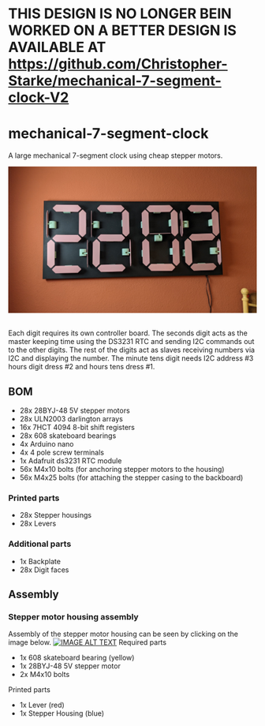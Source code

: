 # THIS DESIGN IS NO LONGER BEIN WORKED ON A BETTER DESIGN IS AVAILABLE AT https://github.com/Christopher-Starke/mechanical-7-segment-clock-V2


# mechanical-7-segment-clock
A large mechanical 7-segment clock using cheap stepper motors.  

![](/Images/Main_photo.jpg)
##
Each digit requires its own controller board. The seconds digit acts as the master keeping time using the DS3231 RTC and sending I2C commands out to the other digits. The rest of the digits act as slaves receiving numbers via I2C and displaying the number. The minute tens digit needs I2C address #3 hours digit dress #2 and hours tens dress #1. 

## BOM
- 28x		28BYJ-48 5V stepper motors  
- 28x		ULN2003 darlington arrays
- 16x		7HCT 4094 8-bit shift registers 
- 28x		608 skateboard bearings
- 4x		Arduino nano 
- 4x		4 pole screw terminals 
- 1x 		Adafruit ds3231 RTC module
- 56x		M4x10 bolts (for anchoring stepper motors to the housing)
- 56x 		M4x25 bolts (for attaching the stepper casing to the backboard)

### Printed parts 
- 28x		Stepper housings 
- 28x		Levers

### Additional parts
- 1x		Backplate
- 28x		Digit faces

## Assembly
### Stepper motor housing assembly
Assembly of the stepper motor housing can be seen by clicking on the image below. [![IMAGE ALT TEXT](http://img.youtube.com/vi/Xs4gIoHIOZU/0.jpg)](https://youtu.be/Xs4gIoHIOZU)
Required parts 
- 1x		608 skateboard bearing (yellow)
- 1x		28BYJ-48 5V stepper motor
- 2x 		M4x10 bolts

Printed parts
- 1x 		Lever (red)
- 1x		Stepper Housing (blue)

